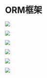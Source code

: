 # ORM框架

![](https://notes-pic-cjs.oss-cn-chengdu.aliyuncs.com/obsidian/image_hsnO4BBoBq.png)

![](https://notes-pic-cjs.oss-cn-chengdu.aliyuncs.com/obsidian/image_7gvscfSQqs.png)

![](https://notes-pic-cjs.oss-cn-chengdu.aliyuncs.com/obsidian/image_hTD3OqYQwp.png)

![](https://notes-pic-cjs.oss-cn-chengdu.aliyuncs.com/obsidian/image_0r-4aTvbmb.png)

![](https://notes-pic-cjs.oss-cn-chengdu.aliyuncs.com/obsidian/image_Or4tY6k4v4.png)

![](https://notes-pic-cjs.oss-cn-chengdu.aliyuncs.com/obsidian/image_3A34bbNh4a.png)
